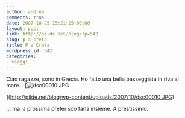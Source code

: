 ```yaml
---
author: andrea
comments: true
date: 2007-10-25 15:21:25+00:00
layout: post
link: http://pilde.net/blog/?p=542
slug: p-a-creta
title: P a Creta
wordpress_id: 542
categories:
- viaggi
---
```


Ciao ragazze, sono in Grecia. Ho fatto una bella passeggiata in riva al mare... 
[![dsc00010.JPG](http://pilde.net/blog/wp-content/uploads/2007/10/dsc00010.JPG)


](http://pilde.net/blog/wp-content/uploads/2007/10/dsc00010.JPG)



... ma la prossima preferisco farla  insieme.
A prestissimo.
